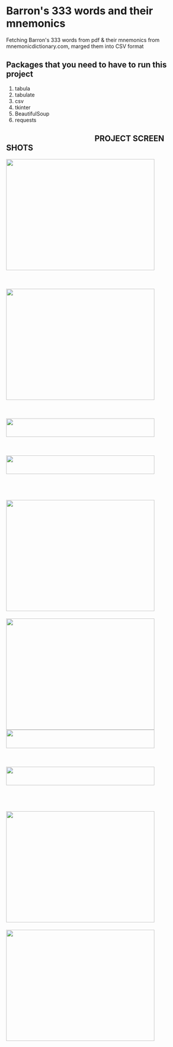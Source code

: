 # Barron's 333 words and their mnemonics
Fetching Barron's 333 words from pdf &amp; their mnemonics from mnemonicdictionary.com, marged them into CSV format

## Packages that you need to have to run this project
   1. tabula
   2. tabulate
   3. csv
   4. tkinter
   5. BeautifulSoup
   6. requests


## &nbsp; &nbsp; &nbsp; &nbsp; &nbsp; &nbsp; &nbsp; &nbsp; &nbsp; &nbsp; &nbsp; &nbsp; &nbsp; &nbsp; &nbsp; &nbsp; &nbsp; &nbsp; &nbsp; &nbsp; &nbsp; &nbsp; &nbsp; &nbsp; PROJECT SCREEN SHOTS
<p>
<a href="url"><img src="https://user-images.githubusercontent.com/38793982/67941949-e42f1080-fc00-11e9-8dec-faaded79d84e.PNG" align="left" height="300" width="400" style="border:10px"></a> <a href="url"><img src="https://user-images.githubusercontent.com/38793982/67942013-0c1e7400-fc01-11e9-9e5e-c3c9f5f6fb38.PNG" align="left" height="300" width="400" vspace="50"></a><br/><br/>
 </p>
 
<p>
<a href="url"><img src="https://user-images.githubusercontent.com/38793982/67943634-a16f3780-fc04-11e9-9966-9e76b59e6ae7.PNG" align="left" height="50" width="400" style="border:10px"></a> <a href="url"><img src="https://user-images.githubusercontent.com/38793982/67943634-a16f3780-fc04-11e9-9966-9e76b59e6ae7.PNG" align="left" height="50" width="400" vspace="50"></a><br/><br/>
 </p>
<p>
<a href="url"><img src="https://user-images.githubusercontent.com/38793982/67942101-49830180-fc01-11e9-9c07-0ffbb0b2c23a.PNG" align="left" height="300" width="400" vspace="20"></a> <a href="url"><img src="https://user-images.githubusercontent.com/38793982/67941745-88648780-fc00-11e9-914f-c8d7708a8d19.PNG" align="left" height="300" width="400" ></a><br/><br/>
 </p>
 
 <p>
<a href="url"><img src="https://user-images.githubusercontent.com/38793982/67943634-a16f3780-fc04-11e9-9966-9e76b59e6ae7.PNG" align="left" height="50" width="400" style="border:10px"></a> <a href="url"><img src="https://user-images.githubusercontent.com/38793982/67943634-a16f3780-fc04-11e9-9966-9e76b59e6ae7.PNG" align="left" height="50" width="400" vspace="50"></a><br/><br/>
 </p>
 
 <p>
<a href="url"><img src="https://user-images.githubusercontent.com/38793982/67941975-f90ba400-fc00-11e9-8018-bd8b48b2350b.PNG" align="left" height="300" width="400" vspace="20" ></a> <a href="url"><img src="https://user-images.githubusercontent.com/38793982/67942125-569ff080-fc01-11e9-8d4d-6068b14fdadd.PNG" align="left" height="300" width="400" ></a><br/><br/>
 </p>
